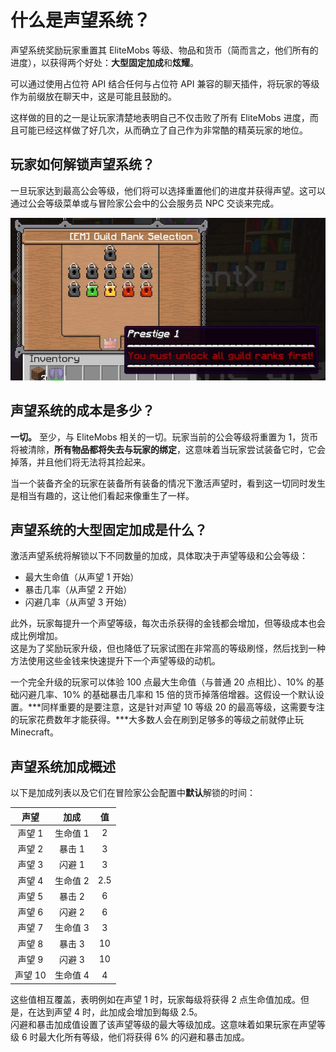 # 什么是声望系统？

声望系统奖励玩家重置其 EliteMobs 等级、物品和货币（简而言之，他们所有的进度），以获得两个好处：**大型固定加成**和**炫耀**。

可以通过使用占位符 API 结合任何与占位符 API 兼容的聊天插件，将玩家的等级作为前缀放在聊天中，这是可能且鼓励的。

这样做的目的之一是让玩家清楚地表明自己不仅击败了所有 EliteMobs 进度，而且可能已经这样做了好几次，从而确立了自己作为非常酷的精英玩家的地位。

## 玩家如何解锁声望系统？

一旦玩家达到最高公会等级，他们将可以选择重置他们的进度并获得声望。这可以通过公会等级菜单或与冒险家公会中的公会服务员 NPC 交谈来完成。

<div align="center">

![prestige_guild_rank.jpg](../../../img/wiki/prestige_guild_rank.jpg)

</div>

## 声望系统的成本是多少？

**一切。** 至少，与 EliteMobs 相关的一切。玩家当前的公会等级将重置为 1，货币将被清除，**所有物品都将失去与玩家的绑定**，这意味着当玩家尝试装备它时，它会掉落，并且他们将无法将其捡起来。

当一个装备齐全的玩家在装备所有装备的情况下激活声望时，看到这一切同时发生是相当有趣的，这让他们看起来像重生了一样。

## 声望系统的大型固定加成是什么？

激活声望系统将解锁以下不同数量的加成，具体取决于声望等级和公会等级：

- 最大生命值（从声望 1 开始）
- 暴击几率（从声望 2 开始）
- 闪避几率（从声望 3 开始）

此外，玩家每提升一个声望等级，每次击杀获得的金钱都会增加，但等级成本也会成比例增加。<br>这是为了奖励玩家升级，但也降低了玩家试图在非常高的等级刷怪，然后找到一种方法使用这些金钱来快速提升下一个声望等级的动机。

一个完全升级的玩家可以体验 100 点最大生命值（与普通 20 点相比）、10% 的基础闪避几率、10% 的基础暴击几率和 15 倍的货币掉落倍增器。这假设一个默认设置。***同样重要的是要注意，这是针对声望 10 等级 20 的最高等级，这需要专注的玩家花费数年才能获得。***大多数人会在刷到足够多的等级之前就停止玩 Minecraft。

## 声望系统加成概述
以下是加成列表以及它们在冒险家公会配置中**默认**解锁的时间：

<div align="center">

| 声望      | 加成        | 值 |
|:--------:|:------------:|:-----:|
| 声望 1  |  生命值 1  |  2   |
| 声望 2  | 暴击 1      |  3   | 实际为 3
| 声望 3  |  闪避 1      |  3   | 实际为 4
| 声望 4  |  生命值 2  |  2.5  |
| 声望 5  | 暴击 2      |  6   |
| 声望 6  |  闪避 2      |  6   |
| 声望 7  |  生命值 3  |  3   |
| 声望 8  | 暴击 3      |  10   |
| 声望 9  |  闪避 3      |  10   |
| 声望 10 |  生命值 4  |  4   |

</div>

这些值相互覆盖，表明例如在声望 1 时，玩家每级将获得 2 点生命值加成。但是，在达到声望 4 时，此加成会增加到每级 2.5。
<br>闪避和暴击加成值设置了该声望等级的最大等级加成。这意味着如果玩家在声望等级 6 时最大化所有等级，他们将获得 6% 的闪避和暴击加成。


